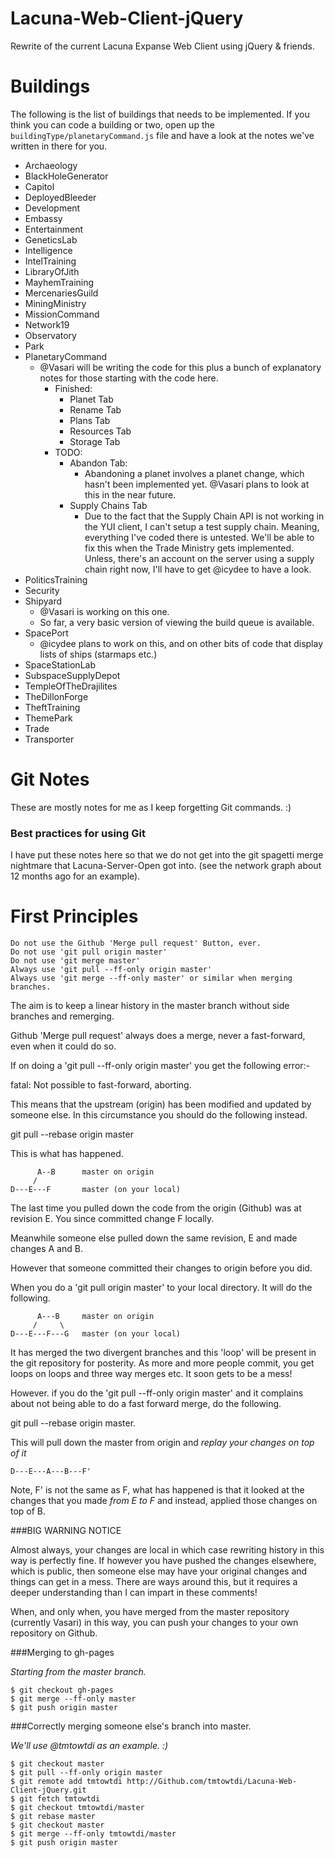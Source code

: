 Lacuna-Web-Client-jQuery
========================

Rewrite of the current Lacuna Expanse Web Client using jQuery & friends.


Buildings
=========

The following is the list of buildings that needs to be implemented. If you think you can code a building or two, open up the `buildingType/planetaryCommand.js` file and have a look at the notes we've written in there for you.

* Archaeology
* BlackHoleGenerator
* Capitol
* DeployedBleeder
* Development
* Embassy
* Entertainment
* GeneticsLab
* Intelligence
* IntelTraining
* LibraryOfJith
* MayhemTraining
* MercenariesGuild
* MiningMinistry
* MissionCommand
* Network19
* Observatory
* Park
* PlanetaryCommand
    * @Vasari will be writing the code for this plus a bunch of explanatory notes for those starting with the code here.
        * Finished:
            * Planet Tab
            * Rename Tab
            * Plans Tab
            * Resources Tab
            * Storage Tab
        * TODO:
            * Abandon Tab:
                * Abandoning a planet involves a planet change, which hasn't been implemented yet. @Vasari plans to look at this in the near future.
            * Supply Chains Tab
                * Due to the fact that the Supply Chain API is not working in the YUI client, I can't setup a test supply chain. Meaning, everything I've coded there is untested. We'll be able to fix this when the Trade Ministry gets implemented. Unless, there's an account on the server using a supply chain right now, I'll have to get @icydee to have a look.
* PoliticsTraining
* Security
* Shipyard
    * @Vasari is working on this one.
    * So far, a very basic version of viewing the build queue is available.
* SpacePort
    * @icydee plans to work on this, and on other bits of code that display lists of ships (starmaps etc.)
* SpaceStationLab
* SubspaceSupplyDepot
* TempleOfTheDrajilites
* TheDillonForge
* TheftTraining
* ThemePark
* Trade
* Transporter

Git Notes
=========

These are mostly notes for me as I keep forgetting Git commands. :)

### Best practices for using Git

I have put these notes here so that we do not get into the git spagetti merge
nightmare that Lacuna-Server-Open got into. (see the network graph about 12 
months ago for an example).

# First Principles
    Do not use the Github 'Merge pull request' Button, ever.
    Do not use 'git pull origin master'
    Do not use 'git merge master'
    Always use 'git pull --ff-only origin master'
    Always use 'git merge --ff-only master' or similar when merging branches.

The aim is to keep a linear history in the master branch without side branches 
and remerging.

Github 'Merge pull request' always does a merge, never a fast-forward, even
when it could do so.

If on doing a 'git pull --ff-only origin master' you get the following error:-

  fatal: Not possible to fast-forward, aborting.

This means that the upstream (origin) has been modified and updated by someone
else. In this circumstance you should do the following instead.

git pull --rebase origin master

This is what has happened.
 
          A--B      master on origin
         /
    D---E---F       master (on your local)

The last time you pulled down the code from the origin (Github) was at revision
E. You since committed change F locally.

Meanwhile someone else pulled down the same revision, E and made changes A and B.

However that someone committed their changes to origin before you did.

When you do a 'git pull origin master' to your local directory. It will do the
following.

          A---B     master on origin
         /     \
    D---E---F---G   master (on your local)

It has merged the two divergent branches and this 'loop' will be present in the
git repository for posterity. As more and more people commit, you get loops on
loops and three way merges etc. It soon gets to be a mess!

However. if you do the 'git pull --ff-only origin master' and it complains about
not being able to do a fast forward merge, do the following.

git pull --rebase origin master.

This will pull down the master from origin and *replay your changes on top of it*

    D---E---A---B---F'

Note, F' is not the same as F, what has happened is that it looked at the changes
that you made *from E to F* and instead, applied those changes on top of B.

###BIG WARNING NOTICE

Almost always, your changes are local in which case rewriting history in this way
is perfectly fine. If however you have pushed the changes elsewhere, which is
public, then someone else may have your original changes and things can get in a
mess. There are ways around this, but it requires a deeper understanding than I
can impart in these comments!

When, and only when, you have merged from the master repository (currently Vasari)
in this way, you can push your changes to your own repository on Github.


###Merging to gh-pages

*Starting from the master branch.*

    $ git checkout gh-pages
    $ git merge --ff-only master
    $ git push origin master

###Correctly merging someone else's branch into master.

*We'll use @tmtowtdi as an example. :)*

    $ git checkout master
    $ git pull --ff-only origin master
    $ git remote add tmtowtdi http://Github.com/tmtowtdi/Lacuna-Web-Client-jQuery.git
    $ git fetch tmtowtdi
    $ git checkout tmtowtdi/master
    $ git rebase master
    $ git checkout master
    $ git merge --ff-only tmtowtdi/master
    $ git push origin master
